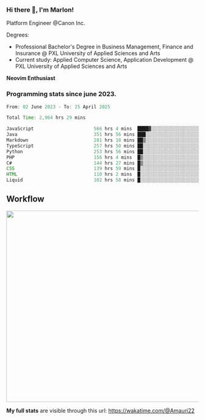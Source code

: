 
### Hi there 👋, I'm Marlon!

Platform Engineer @Canon Inc.

Degrees: 
- Professional Bachelor's Degree in Business Management, Finance and Insurance @ PXL University of Applied Sciences and Arts
- Current study: Applied Computer Science, Application Development @ PXL University of Applied Sciences and Arts

**Neovim Enthusiast**

### Programming stats since june 2023.
<!--START_SECTION:waka-->

```java
From: 02 June 2023 - To: 25 April 2025

Total Time: 2,964 hrs 29 mins

JavaScript                      566 hrs 4 mins  ████▓░░░░░░░░░░░░░░░░░░░░   18.67 %
Java                            351 hrs 56 mins ███░░░░░░░░░░░░░░░░░░░░░░   11.61 %
Markdown                        281 hrs 18 mins ██▒░░░░░░░░░░░░░░░░░░░░░░   09.28 %
TypeScript                      257 hrs 50 mins ██░░░░░░░░░░░░░░░░░░░░░░░   08.50 %
Python                          253 hrs 56 mins ██░░░░░░░░░░░░░░░░░░░░░░░   08.37 %
PHP                             156 hrs 4 mins  █▒░░░░░░░░░░░░░░░░░░░░░░░   05.15 %
C#                              144 hrs 27 mins █▒░░░░░░░░░░░░░░░░░░░░░░░   04.76 %
CSS                             139 hrs 59 mins █░░░░░░░░░░░░░░░░░░░░░░░░   04.62 %
HTML                            110 hrs 2 mins  █░░░░░░░░░░░░░░░░░░░░░░░░   03.63 %
Liquid                          102 hrs 58 mins █░░░░░░░░░░░░░░░░░░░░░░░░   03.40 %
```

<!--END_SECTION:waka-->

## Workflow
<a href="https://wakatime.com"><img width="750" height="500" src="https://wakatime.com/share/@Amauri22/c9755ad7-b574-44e4-a9ee-ddb3582724ea.png" /></a>

**My full stats** are visible through this url: https://wakatime.com/@Amauri22
